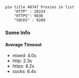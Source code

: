 
```mermaid
pie title 40747 Proxies in list
    "HTTP" : 28224
    "HTTPS": 9838
    "SOCKS" : 9289
```

### Some Info
#### Average Timeout

- mixed: 4.0s
- http: 2.3s
- https: 8.2s
- socks: 6.4s